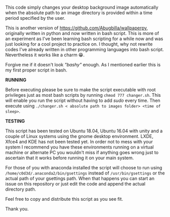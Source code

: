 This code simply changes your desktop background image automatically when the absolute path to an image directory is provided within a time period specified by the user.

This is another version of https://github.com/Abugbilla/wallpaperpy, originally written in python and now written in bash script. This is more of an experiment as I've been learning bash scripting for a while now and was just looking for a cool project to practice on. I thought, why not rewrite codes I've already written in other programming languages into bash script. Nevertheless it works like a charm 😁.

Forgive me if it doesn't look *"bashy"* enough. As I mentioned earlier this is my first proper script in bash.

**RUNNING**

Before executing please be sure to make the script executable with root privileges just as most bash scripts by running `chmod 777 changer.sh`. This will enable you run the script without having to add *sudo* every time.
Then execute using `./changer.sh < absolute path to images folder> <time of sleep>`.

**TESTING**

This script has been tested on Ubuntu 18.04, Ubuntu 16.04 with unity and a couple of Linux systems using the gnome desktop environment.
LXDE, Xfce4 and KDE has not been tested yet. In order not to mess with your system I recommend you have these environments running on a virtual machine or alternate PC you wouldn't miss if anything goes wrong just to ascertain that it works before running it on your main system.

For those of you with anaconda installed the script will choose to run using `/home/c0d3d/.anaconda2/bin/gsettings` instead of `/usr/bin/gsettings` or the actual path of your gsettings path. When that happens you can start an issue on this repository or just edit the code and append the actual directory path.

Feel free to copy and distribute this script as you see fit.

Thank you.
